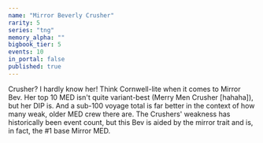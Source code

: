 ```yaml
---
name: "Mirror Beverly Crusher"
rarity: 5
series: "tng"
memory_alpha: ""
bigbook_tier: 5
events: 10
in_portal: false
published: true
---
```


Crusher? I hardly know her! Think Cornwell-lite when it comes to Mirror Bev. Her top 10 MED isn't quite variant-best (Merry Men Crusher [hahaha]), but her DIP is. And a sub-100 voyage total is far better in the context of how many weak, older MED crew there are. The Crushers' weakness has historically been event count, but this Bev is aided by the mirror trait and is, in fact, the #1 base Mirror MED.
